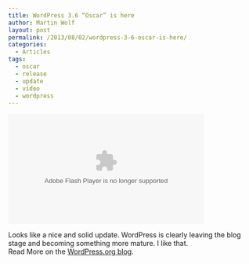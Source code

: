 ```yaml
---
title: WordPress 3.6 “Oscar” is here
author: Martin Wolf
layout: post
permalink: /2013/08/02/wordpress-3-6-oscar-is-here/
categories:
  - Articles
tags:
  - oscar
  - release
  - update
  - video
  - wordpress
---
```

<embed type="application/x-shockwave-flash" src="http://s0.videopress.com/player.swf?v=1.03" width="400" height="224" wmode="direct" seamlesstabbing="true" allowfullscreen="true" allowscriptaccess="always" overstretch="true" flashvars="guid=UmhwbWJH&isDynamicSeeking=true">
</embed>

Looks like a nice and solid update. WordPress is clearly leaving the blog stage and becoming something more mature. I like that.  
Read More on the [WordPress.org blog][1].

 [1]: http://wordpress.org/news/2013/08/oscar/